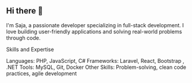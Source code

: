 ## Hi there 👋
 I'm Saja, a passionate developer specializing in full-stack development. I love building user-friendly applications and solving real-world problems through code.

Skills and Expertise

Languages: PHP, JavaScript, C#
Frameworks: Laravel, React, Bootstrap , .NET
Tools: MySQL, Git, Docker
Other Skills: Problem-solving, clean code practices, agile development
